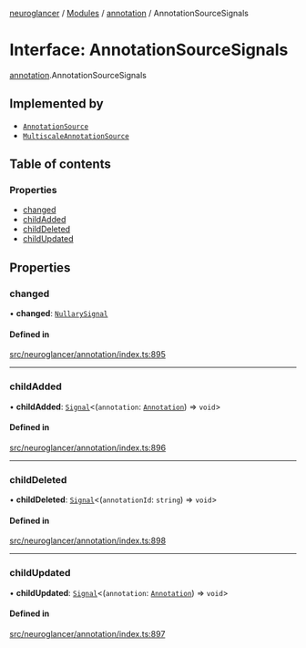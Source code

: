 [neuroglancer](../README.md) / [Modules](../modules.md) / [annotation](../modules/annotation.md) / AnnotationSourceSignals

# Interface: AnnotationSourceSignals

[annotation](../modules/annotation.md).AnnotationSourceSignals

## Implemented by

- [`AnnotationSource`](../classes/annotation.AnnotationSource.md)
- [`MultiscaleAnnotationSource`](../classes/annotation_frontend_source.MultiscaleAnnotationSource.md)

## Table of contents

### Properties

- [changed](annotation.AnnotationSourceSignals.md#changed)
- [childAdded](annotation.AnnotationSourceSignals.md#childadded)
- [childDeleted](annotation.AnnotationSourceSignals.md#childdeleted)
- [childUpdated](annotation.AnnotationSourceSignals.md#childupdated)

## Properties

### changed

• **changed**: [`NullarySignal`](../classes/util_signal.NullarySignal.md)

#### Defined in

[src/neuroglancer/annotation/index.ts:895](https://github.com/ActiveBrainAtlas2/neuroglancer/blob/1beb5d34/src/neuroglancer/annotation/index.ts#L895)

___

### childAdded

• **childAdded**: [`Signal`](../classes/util_signal.Signal.md)<(`annotation`: [`Annotation`](../modules/annotation.md#annotation)) => `void`\>

#### Defined in

[src/neuroglancer/annotation/index.ts:896](https://github.com/ActiveBrainAtlas2/neuroglancer/blob/1beb5d34/src/neuroglancer/annotation/index.ts#L896)

___

### childDeleted

• **childDeleted**: [`Signal`](../classes/util_signal.Signal.md)<(`annotationId`: `string`) => `void`\>

#### Defined in

[src/neuroglancer/annotation/index.ts:898](https://github.com/ActiveBrainAtlas2/neuroglancer/blob/1beb5d34/src/neuroglancer/annotation/index.ts#L898)

___

### childUpdated

• **childUpdated**: [`Signal`](../classes/util_signal.Signal.md)<(`annotation`: [`Annotation`](../modules/annotation.md#annotation)) => `void`\>

#### Defined in

[src/neuroglancer/annotation/index.ts:897](https://github.com/ActiveBrainAtlas2/neuroglancer/blob/1beb5d34/src/neuroglancer/annotation/index.ts#L897)

